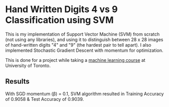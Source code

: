 # Hand Written Digits 4 vs 9 Classification using SVM

This is my implementation of Support Vector Machine (SVM) from scratch (not using any libraries), and using it to distinguish 
between 28 x 28 images of hand-written digits "4" and "9" (the hardest pair to tell apart). I also implemented Stochastic Gradient 
Descent with momentum for optimization.

This is done for a project while taking a [machine learning course](https://www.cs.toronto.edu/~jlucas/teaching/csc411/) at University of Toronto.

## Results

With SGD momentum (β) = 0.1, SVM algorithm resulted in Training Accuracy of 0.9058 & Test Accuracy of 0.9039.
